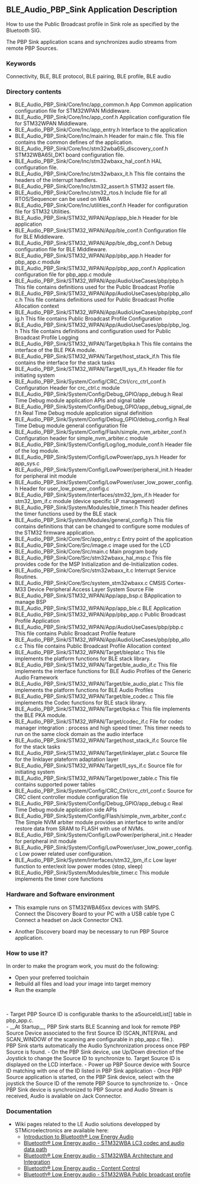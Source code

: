 ## __BLE_Audio_PBP_Sink Application Description__

How to use the Public Broadcast profile in Sink role as specified by the Bluetooth SIG.


The PBP Sink application scans and synchronizes audio streams from remote PBP Sources.
<br>

### __Keywords__

Connectivity, BLE, BLE protocol, BLE pairing, BLE profile, BLE audio

### __Directory contents__
  - BLE_Audio_PBP_Sink/Core/Inc/app_common.h                                        App Common application configuration file for STM32WPAN Middleware. 
  - BLE_Audio_PBP_Sink/Core/Inc/app_conf.h                                          Application configuration file for STM32WPAN Middleware. 
  - BLE_Audio_PBP_Sink/Core/Inc/app_entry.h                                         Interface to the application 
  - BLE_Audio_PBP_Sink/Core/Inc/main.h                                              Header for main.c file. This file contains the common defines of the application.
  - BLE_Audio_PBP_Sink/Core/Inc/stm32wba65i_discovery_conf.h                   		STM32WBA65I_DK1 board configuration file.
  - BLE_Audio_PBP_Sink/Core/Inc/stm32wbaxx_hal_conf.h                               HAL configuration file. 
  - BLE_Audio_PBP_Sink/Core/Inc/stm32wbaxx_it.h                                     This file contains the headers of the interrupt handlers. 
  - BLE_Audio_PBP_Sink/Core/Inc/stm32_assert.h                                      STM32 assert file. 
  - BLE_Audio_PBP_Sink/Core/Inc/stm32_rtos.h                                        Include file for all RTOS/Sequencer can be used on WBA 
  - BLE_Audio_PBP_Sink/Core/Inc/utilities_conf.h                                    Header for configuration file for STM32 Utilities.
  - BLE_Audio_PBP_Sink/STM32_WPAN/App/app_ble.h                                     Header for ble application 
  - BLE_Audio_PBP_Sink/STM32_WPAN/App/ble_conf.h                                    Configuration file for BLE Middleware. 
  - BLE_Audio_PBP_Sink/STM32_WPAN/App/ble_dbg_conf.h                                Debug configuration file for BLE Middleware. 
  - BLE_Audio_PBP_Sink/STM32_WPAN/App/pbp_app.h                                     Header for pbp_app.c module 
  - BLE_Audio_PBP_Sink/STM32_WPAN/App/pbp_app_conf.h                                Application configuration file for pbp_app.c module 
  - BLE_Audio_PBP_Sink/STM32_WPAN/App/AudioUseCases/pbp/pbp.h                       This file contains definitions used for the Public Broadcast Profile 
  - BLE_Audio_PBP_Sink/STM32_WPAN/App/AudioUseCases/pbp/pbp_alloc.h                 This file contains definitions used for Public Broadcast Profile Allocation context
  - BLE_Audio_PBP_Sink/STM32_WPAN/App/AudioUseCases/pbp/pbp_config.h                This file contains Public Broadcast Profile Configuration 
  - BLE_Audio_PBP_Sink/STM32_WPAN/App/AudioUseCases/pbp/pbp_log.h                   This file contains definitions and configuration used for Public Broadcast Profile Logging
  - BLE_Audio_PBP_Sink/STM32_WPAN/Target/bpka.h                                     This file contains the interface of the BLE PKA module. 
  - BLE_Audio_PBP_Sink/STM32_WPAN/Target/host_stack_if.h                            This file contains the interface for the stack tasks 
  - BLE_Audio_PBP_Sink/STM32_WPAN/Target/ll_sys_if.h                                Header file for initiating system 
  - BLE_Audio_PBP_Sink/System/Config/CRC_Ctrl/crc_ctrl_conf.h                       Configuration Header for crc_ctrl.c module 
  - BLE_Audio_PBP_Sink/System/Config/Debug_GPIO/app_debug.h                         Real Time Debug module application APIs and signal table 
  - BLE_Audio_PBP_Sink/System/Config/Debug_GPIO/app_debug_signal_def.h              Real Time Debug module application signal definition 
  - BLE_Audio_PBP_Sink/System/Config/Debug_GPIO/debug_config.h                      Real Time Debug module general configuration file 
  - BLE_Audio_PBP_Sink/System/Config/Flash/simple_nvm_arbiter_conf.h                Configuration header for simple_nvm_arbiter.c module 
  - BLE_Audio_PBP_Sink/System/Config/Log/log_module_conf.h                          Header file of the log module. 
  - BLE_Audio_PBP_Sink/System/Config/LowPower/app_sys.h                             Header for app_sys.c 
  - BLE_Audio_PBP_Sink/System/Config/LowPower/peripheral_init.h                     Header for peripheral init module 
  - BLE_Audio_PBP_Sink/System/Config/LowPower/user_low_power_config.h               Header for user_low_power_config.c 
  - BLE_Audio_PBP_Sink/System/Interfaces/stm32_lpm_if.h                             Header for stm32_lpm_if.c module (device specific LP management) 
  - BLE_Audio_PBP_Sink/System/Modules/ble_timer.h                                   This header defines the timer functions used by the BLE stack 
  - BLE_Audio_PBP_Sink/System/Modules/general_config.h                              This file contains definitions that can be changed to configure some modules of the STM32 firmware application.
  - BLE_Audio_PBP_Sink/Core/Src/app_entry.c                                         Entry point of the application 
  - BLE_Audio_PBP_Sink/Core/Src/image.c                                             image used for the LCD 
  - BLE_Audio_PBP_Sink/Core/Src/main.c                                              Main program body 
  - BLE_Audio_PBP_Sink/Core/Src/stm32wbaxx_hal_msp.c                                This file provides code for the MSP Initialization and de-Initialization codes.
  - BLE_Audio_PBP_Sink/Core/Src/stm32wbaxx_it.c                                     Interrupt Service Routines. 
  - BLE_Audio_PBP_Sink/Core/Src/system_stm32wbaxx.c                                 CMSIS Cortex-M33 Device Peripheral Access Layer System Source File 
  - BLE_Audio_PBP_Sink/STM32_WPAN/App/app_bsp.c                                     BApplication to manage BSP
  - BLE_Audio_PBP_Sink/STM32_WPAN/App/app_ble.c                                     BLE Application 
  - BLE_Audio_PBP_Sink/STM32_WPAN/App/pbp_app.c                                     Public Broadcast Profile Application 
  - BLE_Audio_PBP_Sink/STM32_WPAN/App/AudioUseCases/pbp/pbp.c                       This file contains Public Broadcast Profile feature 
  - BLE_Audio_PBP_Sink/STM32_WPAN/App/AudioUseCases/pbp/pbp_alloc.c                 This file contains Public Broadcast Profile Allocation context 
  - BLE_Audio_PBP_Sink/STM32_WPAN/Target/bleplat.c                                  This file implements the platform functions for BLE stack library. 
  - BLE_Audio_PBP_Sink/STM32_WPAN/Target/ble_audio_if.c                             This file implements the interface functions for BLE Audio Profiles of the Generic Audio Framework
  - BLE_Audio_PBP_Sink/STM32_WPAN/Target/ble_audio_plat.c                           This file implements the platform functions for BLE Audio Profiles 
  - BLE_Audio_PBP_Sink/STM32_WPAN/Target/ble_codec.c                                This file implements the Codec functions for BLE stack library. 
  - BLE_Audio_PBP_Sink/STM32_WPAN/Target/bpka.c                                     This file implements the BLE PKA module. 
  - BLE_Audio_PBP_Sink/STM32_WPAN/Target/codec_if.c                                 File for codec manager integration : process and high speed timer. This timer needs to run on the same clock domain as the audio interface
  - BLE_Audio_PBP_Sink/STM32_WPAN/Target/host_stack_if.c                            Source file for the stack tasks 
  - BLE_Audio_PBP_Sink/STM32_WPAN/Target/linklayer_plat.c                           Source file for the linklayer plateform adaptation layer 
  - BLE_Audio_PBP_Sink/STM32_WPAN/Target/ll_sys_if.c                                Source file for initiating system 
  - BLE_Audio_PBP_Sink/STM32_WPAN/Target/power_table.c                              This file contains supported power tables 
  - BLE_Audio_PBP_Sink/System/Config/CRC_Ctrl/crc_ctrl_conf.c                       Source for CRC client controller module configuration file 
  - BLE_Audio_PBP_Sink/System/Config/Debug_GPIO/app_debug.c                         Real Time Debug module application side APIs
  - BLE_Audio_PBP_Sink/System/Config/Flash/simple_nvm_arbiter_conf.c                The Simple NVM arbiter module provides an interface to write and/or restore data from SRAM to FLASH with use of NVMs.
  - BLE_Audio_PBP_Sink/System/Config/LowPower/peripheral_init.c                     Header for peripheral init module 
  - BLE_Audio_PBP_Sink/System/Config/LowPower/user_low_power_config.c               Low power related user configuration. 
  - BLE_Audio_PBP_Sink/System/Interfaces/stm32_lpm_if.c                             Low layer function to enter/exit low power modes (stop, sleep) 
  - BLE_Audio_PBP_Sink/System/Modules/ble_timer.c                                   This module implements the timer core functions


### __Hardware and Software environment__

  - This example runs on STM32WBA65xx devices with SMPS.
  <br>Connect the Discovery Board to your PC with a USB cable type C
  <br>Connect a headset on Jack Connector CN3.

  - Another Discovery board may be necessary to run PBP Source application.

### __How to use it?__

In order to make the program work, you must do the following:

 - Open your preferred toolchain
 - Rebuild all files and load your image into target memory
 - Run the example
<br>
<br>
 - Target PBP Source ID is configurable thanks to the aSourceIdList[] table in pbp_app.c.
<br>
 - __At Startup__, PBP Sink starts BLE Scanning and look for remote PBP Source Device associated to the first Source ID (SCAN_INTERVAL and SCAN_WINDOW of the scanning are configurable in pbp_app.c file.).<br>PBP Sink starts automatically the Audio Synchronization process once PBP Source is found.
 - On the PBP Sink device, use Up/Down direction of the Joystick to change the Source ID to synchronize to. Target Source ID is displayed on the LCD interface.
 - Power up PBP Source device with Source ID matching with one of the ID listed in PBP Sink application
 - Once PBP Source application is started, on the PBP Sink device, select with the joystick the Source ID of the remote PBP Source to synchronize to.
 - Once PBP Sink device is synchronized to PBP Source and Audio Stream is received, Audio is available on Jack Connector.

### __Documentation__

   - Wiki pages related to the LE Audio solutions developped by STMicroelectronics are available here:
     - <a href="https://wiki.st.com/stm32mcu/wiki/Connectivity:Introduction_to_Bluetooth_LE_Audio"> Introduction to Bluetooth® Low Energy Audio</a>
	 - <a href="https://wiki.st.com/stm32mcu/wiki/Connectivity:Bluetooth_LE_Audio_-_STM32WBA_LC3_Codec"> Bluetooth® Low Energy audio - STM32WBA LC3 codec and audio data path</a>
     - <a href="https://wiki.st.com/stm32mcu/wiki/Connectivity:Bluetooth_LE_Audio_-_STM32WBA_Architecture_and_Integration"> Bluetooth® Low Energy audio - STM32WBA Architecture and Integration</a>
     - <a href="https://wiki.st.com/stm32mcu/wiki/Connectivity:Bluetooth_LE_Audio_-_Content_Control"> Bluetooth® Low Energy audio - Content Control</a>
     - <a href="https://wiki.st.com/stm32mcu/wiki/Connectivity:Bluetooth_LE_Audio_-_STM32WBA_Public_Broadcast_Profile"> Bluetooth® Low Energy audio - STM32WBA Public broadcast profile</a>

